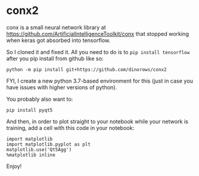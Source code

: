 # conx2
conx is a small neural network library at https://github.com/ArtificialIntelligenceToolkit/conx that stopped working when keras got absorbed into tensorflow. 

So I cloned it and fixed it. All you need to do is to `pip install tensorflow` after you pip install from github like so:
```
python -m pip install git+https://github.com/dinorows/conx2
```

FYI, I create a new python 3.7-based environment for this (just in case you have issues with higher versions of python).

You probably also want to:
```
pip install pyqt5
```

And then, in order to plot straight to your notebook while your network is training, add a cell with this code in your notebook:
```
import matplotlib
import matplotlib.pyplot as plt
matplotlib.use('Qt5Agg')
%matplotlib inline
```

Enjoy!


